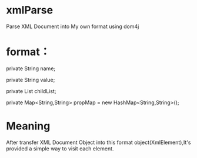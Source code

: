 # xmlParse
Parse XML Document into My own format using dom4j

# format：


private String name; 
	
private String value;

private List<XmlElement> childList;

private Map<String,String> propMap = new HashMap<String,String>(); 


# Meaning
After transfer XML Document Object into this format object(XmlElement),It's provided a simple way to visit each element.
